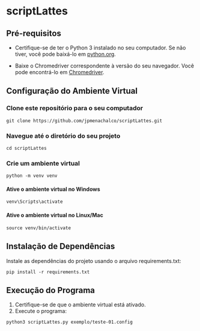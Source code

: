 # scriptLattes


## Pré-requisitos

- Certifique-se de ter o Python 3 instalado no seu computador. 
Se não tiver, você pode baixá-lo em [python.org](https://www.python.org/downloads/).

- Baixe o Chromedriver correspondente à versão do seu navegador. 
Você pode encontrá-lo em [Chromedriver](https://chromedriver.chromium.org/downloads).

## Configuração do Ambiente Virtual


### Clone este repositório para o seu computador
```
git clone https://github.com/jpmenachalco/scriptLattes.git
```

### Navegue até o diretório do seu projeto
```
cd scriptLattes
```

### Crie um ambiente virtual
```
python -m venv venv
```

#### Ative o ambiente virtual no Windows
```
venv\Scripts\activate
```

#### Ative o ambiente virtual no Linux/Mac
```
source venv/bin/activate
```


## Instalação de Dependências

Instale as dependências do projeto usando o arquivo requirements.txt:
```
pip install -r requirements.txt

```


## Execução do Programa
1. Certifique-se de que o ambiente virtual está ativado.
2. Execute o programa:
```
python3 scriptLattes.py exemplo/teste-01.config
```

